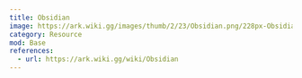 ```yaml
---
title: Obsidian
image: https://ark.wiki.gg/images/thumb/2/23/Obsidian.png/228px-Obsidian.png
category: Resource
mod: Base
references:
  - url: https://ark.wiki.gg/wiki/Obsidian
---
```

